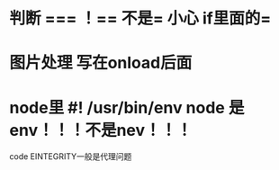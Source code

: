 # 判断 === ！== 不是= 小心 if里面的=
# 图片处理 写在onload后面
# node里 #! /usr/bin/env node 是env！！！不是nev！！！
code EINTEGRITY一般是代理问题
